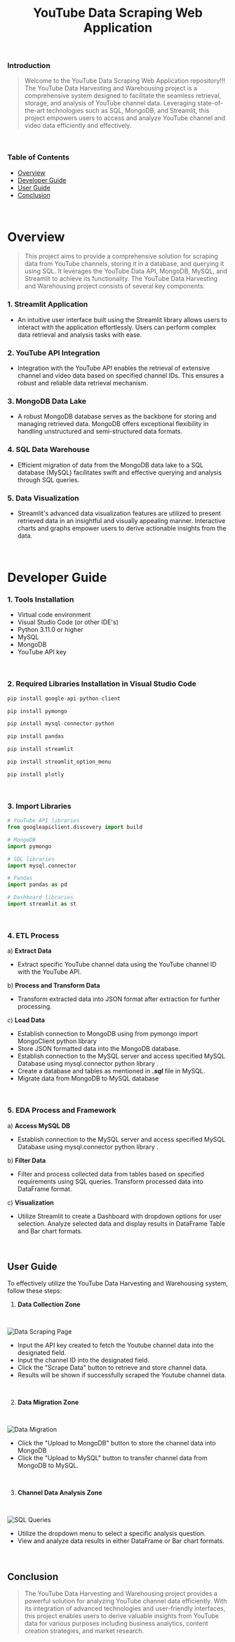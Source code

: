 # <div align="center"> YouTube Data Scraping Web Application </font> </div>
</br>

### Introduction

>Welcome to the YouTube Data Scraping Web Application repository!!!
>The YouTube Data Harvesting and Warehousing project is a comprehensive system designed to facilitate the seamless retrieval, storage, and analysis of YouTube channel data. Leveraging state-of-the-art technologies such as SQL, MongoDB, and Streamlit, this project empowers users to access and analyze YouTube channel and video data efficiently and effectively.
</br>

### Table of Contents

- [Overview](#overview)
- [Developer Guide](#developer-guide)
- [User Guide](#user-guide)
- [Conclusion](#conclusion)

</br>

# Overview

> This project aims to provide a comprehensive solution for scraping data from YouTube channels, storing it in a database, and querying it using SQL. It leverages the YouTube Data API, MongoDB, MySQL, and Streamlit to achieve its functionality. The YouTube Data Harvesting and Warehousing project consists of several key components:

### 1. Streamlit Application
   - An intuitive user interface built using the Streamlit library allows users to interact with the application effortlessly. Users can perform complex data retrieval and analysis tasks with ease.

### 2. YouTube API Integration
   - Integration with the YouTube API enables the retrieval of extensive channel and video data based on specified channel IDs. This ensures a robust and reliable data retrieval mechanism.

### 3. MongoDB Data Lake
   - A robust MongoDB database serves as the backbone for storing and managing retrieved data. MongoDB offers exceptional flexibility in handling unstructured and semi-structured data formats.

### 4. SQL Data Warehouse
   - Efficient migration of data from the MongoDB data lake to a SQL database (MySQL) facilitates swift and effective querying and analysis through SQL queries.

### 5. Data Visualization
   - Streamlit's advanced data visualization features are utilized to present retrieved data in an insightful and visually appealing manner. Interactive charts and graphs empower users to derive actionable insights from the data.
</br>


# Developer Guide  

### 1. Tools Installation
   * Virtual code environment
   * Visual Studio Code (or other IDE's)
   * Python 3.11.0 or higher
   * MySQL
   * MongoDB
   * YouTube API key
</br>

### 2. Required Libraries Installation in Visual Studio Code
```python
pip install google-api-python-client
```
```python
pip install pymongo
```
```python
pip install mysql-connector-python
```
```python
pip install pandas
```
```python
pip install streamlit
```
```python
pip install streamlit_option_menu
```
```python
pip install plotly
```
</br>


### 3. Import Libraries
```python
# YouTube API libraries
from googleapiclient.discovery import build

# MongoDB
import pymongo

# SQL libraries
import mysql.connector

# Pandas
import pandas as pd

# Dashboard libraries
import streamlit as st
```
</br>


### 4. ETL Process

a) **Extract Data**
   - Extract specific YouTube channel data using the YouTube channel ID with the YouTube API.

b) **Process and Transform Data**
   - Transform extracted data into JSON format after extraction for further processing.

c) **Load Data**
   - Establish connection to MongoDB using from pymongo import MongoClient python library
   - Store JSON formatted data into the MongoDB database.
   - Establish connection to the MySQL server and access specified MySQL Database using mysql.connector python library .
   - Create a database and tables as mentioned in <i><b>.sql</b></i> file in MySQL.
   - Migrate data from MongoDB to MySQL database
</br>


### 5. EDA Process and Framework

a) **Access MySQL DB**
   - Establish connection to the MySQL server and access specified MySQL Database using mysql.connector python library .

b) **Filter Data**
   - Filter and process collected data from tables based on specified requirements using SQL queries. Transform processed data into DataFrame format.

c) **Visualization**
   - Utilize Streamlit to create a Dashboard with dropdown options for user selection. Analyze selected data and display results in DataFrame Table and Bar chart formats.
</br>

## User Guide
<p>To effectively utilize the YouTube Data Harvesting and Warehousing system, follow these steps:
</br>

1. **Data Collection Zone**
</br>

![Data Scraping Page](https://github.com/BalaKrishnanCodeSpace/YouTube_Data_Harvesting/raw/main/Data%20Scraping%20Page.JPG)
   - Input the API key created to fetch the Youtube channel data into the designated field.
   - Input the channel ID into the designated field.
   - Click the "Scrape Data" button to retrieve and store channel data.
   - Results will be shown if successfully scraped the Youtube channel data.
</br>

2. **Data Migration Zone**
</br>

![Data Migration](https://github.com/BalaKrishnanCodeSpace/YouTube_Data_Harvesting/raw/main/Data%20Migration.JPG)
   - Click the "Upload to MongoDB" button to store the channel data into MongoDB
   - Click the "Upload to MySQL" button to transfer channel data from MongoDB to MySQL.
</br>

3. **Channel Data Analysis Zone**
</br>

![SQL Queries](https://github.com/BalaKrishnanCodeSpace/YouTube_Data_Harvesting/raw/main/SQL%20Queries.JPG)
   - Utilize the dropdown menu to select a specific analysis question.
   - View and analyze data results in either DataFrame or Bar chart formats.
</br>

## Conclusion

>The YouTube Data Harvesting and Warehousing project provides a powerful solution for analyzing YouTube channel data efficiently. With its integration of advanced technologies and user-friendly interfaces, this project enables users to derive valuable insights from YouTube data for various purposes including business analytics, content creation strategies, and market research.
